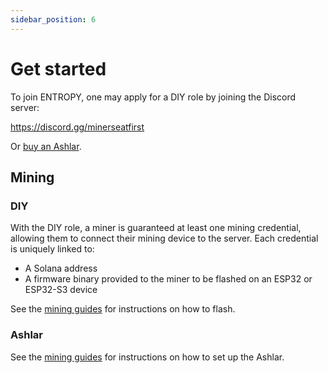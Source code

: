 ```yaml
---
sidebar_position: 6
---
```


# Get started

To join ENTROPY, one may apply for a DIY role by joining the Discord server:

https://discord.gg/minerseatfirst

Or [buy an Ashlar](https://justentropy.lol).

## Mining

### DIY 
With the DIY role, a miner is guaranteed at least one mining credential, allowing them to connect their mining device to the server. Each credential is uniquely linked to:

- A Solana address
- A firmware binary provided to the miner to be flashed on an ESP32 or ESP32-S3 device

See the [mining guides](../category/diy-guides) for instructions on how to flash.

### Ashlar
See the [mining guides](../MINING/ashlar_config) for instructions on how to set up the Ashlar.

